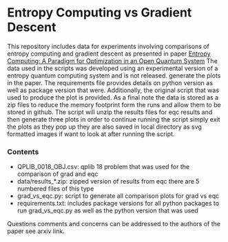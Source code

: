# Entropy Computing vs Gradient Descent

This repository includes data for experiments involving comparisons of entropy computing and gradient descent as presented in paper
[Entropy Computing: A Paradigm for Optimization in an Open Quantum System](https://arxiv.org/abs/2407.04512)
The data used in the scripts was developed using an experimental version of a entropy quantum computing system and is not released.
generate the plots in the paper. The requirements file provides details on python version as well as package version that were. Additionally,
the original script that was used to produce the plot is provided. As a final note the data is stored as a zip files to reduce the memory footprint
form the runs and allow them to be  stored in github. The script will unzip the results files for eqc results and then generate
three plots in order to continue running the script simply exit the plots as they pop up  they are also saved in local directory
as svg formatted images if want to look at after running the script.

### Contents
- QPLIB_0018_OBJ.csv: qplib 18 problem that was used for the comparison of grad and eqc
- data/results_*.zip: zipped version of results from eqc there are 5 numbered files of this type
- grad_vs_eqc.py: script to generate all comparison plots for grad vs eqc
- requirements.txt: includes package versions for all python packages to run grad_vs_eqc.py as well as the python version that was used

Questions comments and concerns can be addressed to the authors of the paper see arxiv link.
